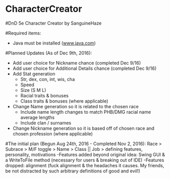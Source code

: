 # CharacterCreator
#DnD 5e Character Creator by SanguineHaze

#Required items:
- Java must be installed (www.java.com)

#Planned Updates (As of Dec 9th, 2016):
- Add user choice for Nickname chance (completed Dec 9/16)
- Add user choice for Additional Details chance (completed Dec 9/16)
- Add Stat generation
	- Str, dex, con, int, wis, cha
	- Speed
	- Size (S M L)
	- Racial traits & bonuses
	- Class traits & bonuses (where applicable)
- Change Name generation so it is related to the chosen race
	- Include name length changes to match PHB/DMG racial name average lengths
	- Include clan / surnames
- Change Nickname generation so it is based off of chosen race and chosen profession (where applicable)

#The initial plan (Begun Aug 24th, 2016 - Completed Nov 2, 2016):
Race > Subrace > M/F toggle > Name > Class || Job > defining features, personality, motivations
	-Features added beyond original idea: Swing GUI & a WriteToFile method (necessary for users & breaking out of IDE)
	-Features dropped: alignment (fuck alignment & the headaches it causes. My friends, be not distracted by such arbitrary definitions of good and evil!)
